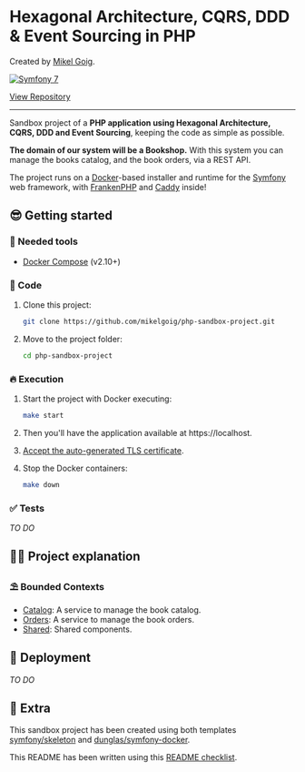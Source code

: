 <h1>
Hexagonal Architecture, CQRS, DDD & Event Sourcing in PHP
</h1>

<p>
Created by <a href="https://mikelgoig.com">Mikel Goig</a>.
</p>

<p>
    <a href="https://symfony.com">
        <img alt="Symfony 7" src="https://img.shields.io/badge/Symfony-7-purple.svg?style=flat-square&logo=symfony"/>
    </a>
</p>

<p>
    <a href="https://github.com/mikelgoig/php-sandbox-project">
        View Repository
    </a>
</p>

---

Sandbox project of a **PHP application using Hexagonal Architecture, CQRS, DDD and Event Sourcing**, keeping the code as
simple as possible.

**The domain of our system will be a Bookshop.** With this system you can manage the books catalog, and the book orders,
via a REST API.

The project runs on a [Docker](https://www.docker.com)-based installer and runtime for the
[Symfony](https://symfony.com) web framework, with [FrankenPHP](https://frankenphp.dev) and
[Caddy](https://caddyserver.com) inside!

## 😎 Getting started

### 🐳 Needed tools

- [Docker Compose](https://docs.docker.com/compose/install) (v2.10+)

### 🦊 Code

1. Clone this project:

    ```bash
    git clone https://github.com/mikelgoig/php-sandbox-project.git
    ```
   
2. Move to the project folder:

    ```bash
    cd php-sandbox-project
    ```

### 🔥 Execution

1. Start the project with Docker executing:
    
    ```bash
    make start
    ```

2. Then you'll have the application available at https://localhost.

3. [Accept the auto-generated TLS certificate](https://stackoverflow.com/questions/7580508/getting-chrome-to-accept-self-signed-localhost-certificate/15076602#15076602).

4. Stop the Docker containers:

    ```bash
    make down
    ```

### ✅ Tests

_TO DO_

## 👩‍💻 Project explanation

### ⛱️ Bounded Contexts

* [Catalog](service/src/Catalog): A service to manage the book catalog.
* [Orders](service/src/Orders): A service to manage the book orders.
* [Shared](service/src/Shared): Shared components.

## 🚀 Deployment

_TO DO_

## 🤩 Extra

This sandbox project has been created using both templates [symfony/skeleton](https://github.com/dunglas/symfony-docker)
and [dunglas/symfony-docker](https://github.com/dunglas/symfony-docker).

This README has been written using this [README checklist](https://github.com/ddbeck/readme-checklist).
